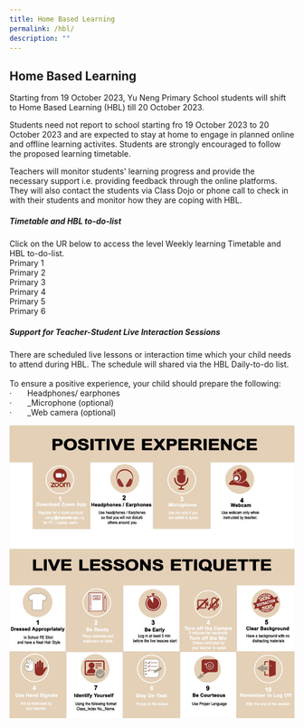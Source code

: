 ```yaml
---
title: Home Based Learning
permalink: /hbl/
description: ""
---
```

## Home Based Learning

Starting from 19 October 2023, Yu Neng Primary School students will shift to Home Based Learning (HBL) till 20 October 2023.<br>

Students need not report to school starting fro 19 October 2023 to 20 October 2023 and are expected to stay at home to engage in planned online and offline learning activites. Students are strongly encouraged to follow the proposed learning timetable. <br>

Teachers will monitor students' learning progress and provide the necessary support i.e. providing feedback through the online platforms. They will also contact the students via Class Dojo or phone call to check in with their students and monitor how they are coping with HBL. <br>

##### Timetable and HBL to-do-list<br>
Click on the UR below to access the level Weekly learning Timetable and HBL to-do-list.<br>
Primary 1<br>
Primary 2<br>
Primary 3<br>
Primary 4<br>
Primary 5<br>
Primary 6<br>

##### Support for Teacher-Student Live Interaction Sessions

There are scheduled live lessons or interaction time which your child needs to attend during HBL. The schedule will shared via the HBL Daily-to-do list.<br><br>
To ensure a positive experience, your child should prepare the following:  
·&nbsp;&nbsp;&nbsp;&nbsp;&nbsp;&nbsp;&nbsp;Headphones/ earphones<br>
·&nbsp;&nbsp;&nbsp;&nbsp;&nbsp;&nbsp;&nbsp;_Microphone (optional)<br>
·&nbsp;&nbsp;&nbsp;&nbsp;&nbsp;&nbsp;&nbsp;_Web camera (optional)<br>

![/images/live%20lesson%20etiquette%201.png](/images/live%20lesson%20etiquette%201.png)
